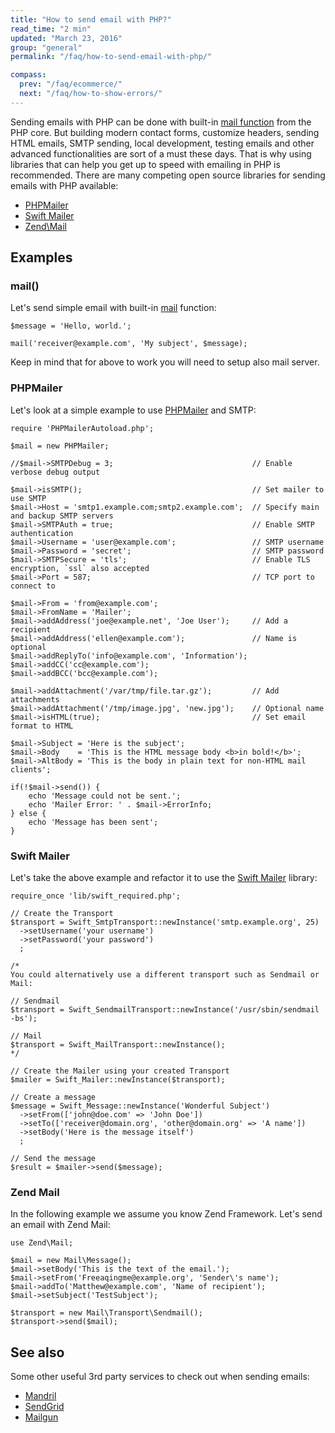 ```yaml
---
title: "How to send email with PHP?"
read_time: "2 min"
updated: "March 23, 2016"
group: "general"
permalink: "/faq/how-to-send-email-with-php/"

compass:
  prev: "/faq/ecommerce/"
  next: "/faq/how-to-show-errors/"
---
```


Sending emails with PHP can be done with built-in [mail function][mail-function]
from the PHP core. But building modern contact forms, customize headers, sending
HTML emails, SMTP sending, local development, testing emails and other advanced
functionalities are sort of a must these days. That is why using libraries that
can help you get up to speed with emailing in PHP is recommended. There are many
competing open source libraries for sending emails with PHP available:

* [PHPMailer][phpmailer]
* [Swift Mailer][swift-mailer]
* [Zend\Mail][zend-mail]

## Examples

### mail()

Let's send simple email with built-in [mail][mail-function] function:

~~~php?start_inline=1
$message = 'Hello, world.';

mail('receiver@example.com', 'My subject', $message);
~~~

Keep in mind that for above to work you will need to setup also mail server.

### PHPMailer

Let's look at a simple example to use [PHPMailer][phpmailer] and SMTP:

~~~php?start_inline=1
require 'PHPMailerAutoload.php';

$mail = new PHPMailer;

//$mail->SMTPDebug = 3;                               // Enable verbose debug output

$mail->isSMTP();                                      // Set mailer to use SMTP
$mail->Host = 'smtp1.example.com;smtp2.example.com';  // Specify main and backup SMTP servers
$mail->SMTPAuth = true;                               // Enable SMTP authentication
$mail->Username = 'user@example.com';                 // SMTP username
$mail->Password = 'secret';                           // SMTP password
$mail->SMTPSecure = 'tls';                            // Enable TLS encryption, `ssl` also accepted
$mail->Port = 587;                                    // TCP port to connect to

$mail->From = 'from@example.com';
$mail->FromName = 'Mailer';
$mail->addAddress('joe@example.net', 'Joe User');     // Add a recipient
$mail->addAddress('ellen@example.com');               // Name is optional
$mail->addReplyTo('info@example.com', 'Information');
$mail->addCC('cc@example.com');
$mail->addBCC('bcc@example.com');

$mail->addAttachment('/var/tmp/file.tar.gz');         // Add attachments
$mail->addAttachment('/tmp/image.jpg', 'new.jpg');    // Optional name
$mail->isHTML(true);                                  // Set email format to HTML

$mail->Subject = 'Here is the subject';
$mail->Body    = 'This is the HTML message body <b>in bold!</b>';
$mail->AltBody = 'This is the body in plain text for non-HTML mail clients';

if(!$mail->send()) {
    echo 'Message could not be sent.';
    echo 'Mailer Error: ' . $mail->ErrorInfo;
} else {
    echo 'Message has been sent';
}
~~~

### Swift Mailer

Let's take the above example and refactor it to use the [Swift Mailer][swift-mailer] library:

~~~php?start_inline=1
require_once 'lib/swift_required.php';

// Create the Transport
$transport = Swift_SmtpTransport::newInstance('smtp.example.org', 25)
  ->setUsername('your username')
  ->setPassword('your password')
  ;

/*
You could alternatively use a different transport such as Sendmail or Mail:

// Sendmail
$transport = Swift_SendmailTransport::newInstance('/usr/sbin/sendmail -bs');

// Mail
$transport = Swift_MailTransport::newInstance();
*/

// Create the Mailer using your created Transport
$mailer = Swift_Mailer::newInstance($transport);

// Create a message
$message = Swift_Message::newInstance('Wonderful Subject')
  ->setFrom(['john@doe.com' => 'John Doe'])
  ->setTo(['receiver@domain.org', 'other@domain.org' => 'A name'])
  ->setBody('Here is the message itself')
  ;

// Send the message
$result = $mailer->send($message);
~~~


### Zend Mail

In the following example we assume you know Zend Framework. Let's send an email with Zend Mail:

~~~php?start_inline=1
use Zend\Mail;

$mail = new Mail\Message();
$mail->setBody('This is the text of the email.');
$mail->setFrom('Freeaqingme@example.org', 'Sender\'s name');
$mail->addTo('Matthew@example.com', 'Name of recipient');
$mail->setSubject('TestSubject');

$transport = new Mail\Transport\Sendmail();
$transport->send($mail);
~~~

## See also

Some other useful 3rd party services to check out when sending emails:

* [Mandril](http://mandrill.com/)
* [SendGrid](http://sendgrid.com)
* [Mailgun](https://www.mailgun.com)

[mail-function]: http://php.net/manual/en/function.mail.php
[phpmailer]: https://github.com/PHPMailer/PHPMailer
[swift-mailer]: http://swiftmailer.org/
[zend-mail]: http://framework.zend.com/manual/current/en/modules/zend.mail.introduction.html
